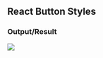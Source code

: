 ## React Button Styles

### Output/Result 

<img src="https://user-images.githubusercontent.com/58719230/102960472-08863480-4508-11eb-9e22-dad3ee6e660c.png" >
